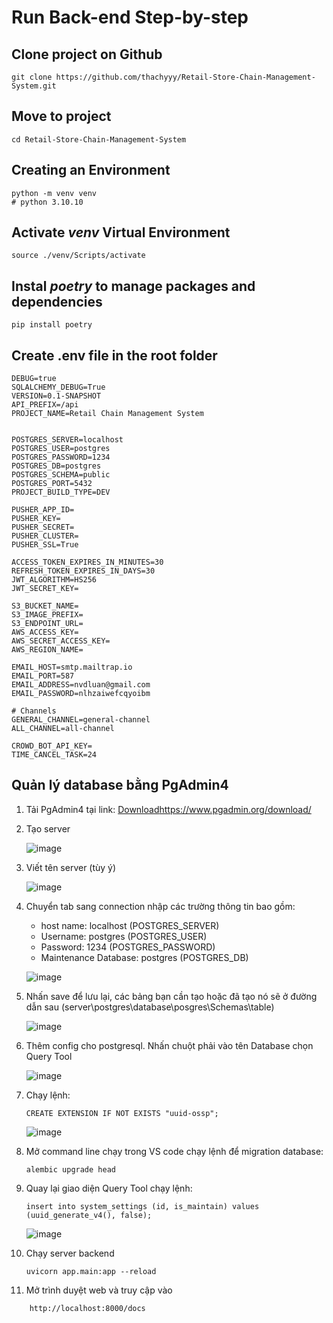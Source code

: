 # Run Back-end Step-by-step

## Clone project on Github
```
git clone https://github.com/thachyyy/Retail-Store-Chain-Management-System.git
```
## Move to project
```
cd Retail-Store-Chain-Management-System
```
## Creating an Environment
```
python -m venv venv
# python 3.10.10
```
## Activate *venv* Virtual Environment
```
source ./venv/Scripts/activate
```
## Instal *poetry* to manage packages and dependencies
```
pip install poetry
```
## Create .env file in the root folder
```
DEBUG=true
SQLALCHEMY_DEBUG=True
VERSION=0.1-SNAPSHOT
API_PREFIX=/api
PROJECT_NAME=Retail Chain Management System


POSTGRES_SERVER=localhost
POSTGRES_USER=postgres
POSTGRES_PASSWORD=1234
POSTGRES_DB=postgres
POSTGRES_SCHEMA=public
POSTGRES_PORT=5432
PROJECT_BUILD_TYPE=DEV

PUSHER_APP_ID=
PUSHER_KEY=
PUSHER_SECRET=
PUSHER_CLUSTER=
PUSHER_SSL=True

ACCESS_TOKEN_EXPIRES_IN_MINUTES=30
REFRESH_TOKEN_EXPIRES_IN_DAYS=30
JWT_ALGORITHM=HS256
JWT_SECRET_KEY=

S3_BUCKET_NAME=
S3_IMAGE_PREFIX=
S3_ENDPOINT_URL=
AWS_ACCESS_KEY=
AWS_SECRET_ACCESS_KEY=
AWS_REGION_NAME=

EMAIL_HOST=smtp.mailtrap.io
EMAIL_PORT=587
EMAIL_ADDRESS=nvdluan@gmail.com
EMAIL_PASSWORD=nlhzaiwefcqyoibm

# Channels
GENERAL_CHANNEL=general-channel
ALL_CHANNEL=all-channel

CROWD_BOT_API_KEY=
TIME_CANCEL_TASK=24

```
  
## Quản lý database bằng PgAdmin4 
1. Tải PgAdmin4 tại link:  [Download](https://www.pgadmin.org/download/)https://www.pgadmin.org/download/
2. Tạo server

   ![image](https://github.com/thachyyy/Retail-Store-Chain-Management-System/assets/79985864/8f275444-fa07-46b0-b1b6-ff5c887ef4d8)
3. Viết tên server (tùy ý)

   ![image](https://github.com/thachyyy/Retail-Store-Chain-Management-System/assets/79985864/64364b81-f507-479f-9e2f-1afa043a8ba7)
4. Chuyển tab sang connection nhập các trường thông tin bao gồm:
   - host name: localhost (POSTGRES_SERVER)
   - Username: postgres (POSTGRES_USER)
   - Password: 1234 (POSTGRES_PASSWORD)
   - Maintenance Database: postgres (POSTGRES_DB)

   ![image](https://github.com/thachyyy/Retail-Store-Chain-Management-System/assets/79985864/99b7d602-0509-4808-bab5-63ce301e9a35)
6. Nhấn save để lưu lại, các bảng bạn cần tạo hoặc đã tạo nó sẽ ở đường dẫn sau (server\postgres\database\posgres\Schemas\table)

   ![image](https://github.com/thachyyy/Retail-Store-Chain-Management-System/assets/79985864/905466cc-0e99-4670-948b-b74347228d1f)
7. Thêm config cho postgresql. Nhấn chuột phải vào tên Database chọn Query Tool

   ![image](https://github.com/thachyyy/Retail-Store-Chain-Management-System/assets/79985864/b43d0372-628d-4ed3-8c17-b495b3b98061)
8. Chạy lệnh:
   ```
   CREATE EXTENSION IF NOT EXISTS "uuid-ossp";
   ```

   ![image](https://github.com/thachyyy/Retail-Store-Chain-Management-System/assets/79985864/0b0ce870-9881-4cdb-b140-7137fe2e632f)

9. Mở command line chạy trong VS code chạy lệnh để migration database:
   ```
   alembic upgrade head
   ```
10. Quay lại giao diện Query Tool chạy lệnh:
    ```
    insert into system_settings (id, is_maintain) values (uuid_generate_v4(), false);
    ```

    ![image](https://github.com/thachyyy/Retail-Store-Chain-Management-System/assets/79985864/33e49c19-18a7-4cca-b661-0295ca41af89)

11. Chạy server backend
    ```
    uvicorn app.main:app --reload
    ```
12. Mở trình duyệt web và truy cập vào
```
    http://localhost:8000/docs
```




